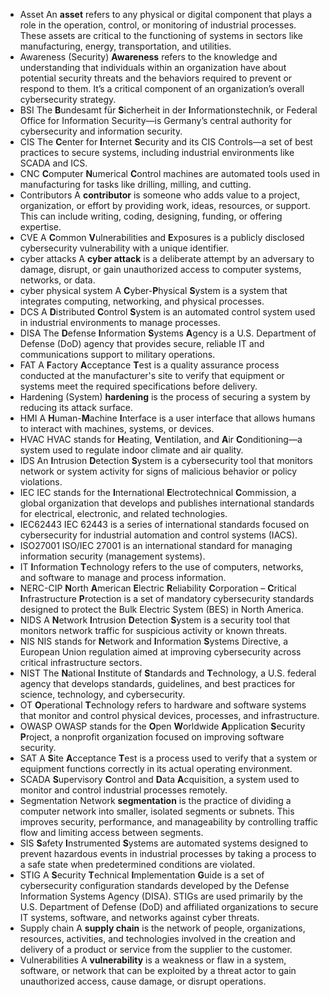 - Asset
An **asset** refers to any physical or digital component that plays a role in the operation, control, or monitoring of industrial processes. These assets are critical to the functioning of systems in sectors like manufacturing, energy, transportation, and utilities.
- Awareness
(Security) **Awareness** refers to the knowledge and understanding that individuals within an organization have about potential security threats and the behaviors required to prevent or respond to them. It’s a critical component of an organization’s overall cybersecurity strategy.
- BSI
The **B**undesamt für **S**icherheit in der **I**nformationstechnik, or Federal Office for Information Security—is Germany’s central authority for cybersecurity and information security.
- CIS
The **C**enter for **I**nternet **S**ecurity and its CIS Controls—a set of best practices to secure systems, including industrial environments like SCADA and ICS.
- CNC
 **C**omputer **N**umerical **C**ontrol machines are automated tools used in manufacturing for tasks like drilling, milling, and cutting.
- Contributors
A **contributor** is someone who adds value to a project, organization, or effort by providing work, ideas, resources, or support. This can include writing, coding, designing, funding, or offering expertise.
- CVE
A **C**ommon **V**ulnerabilities and **E**xposures is a publicly disclosed cybersecurity vulnerability with a unique identifier.
- cyber attacks
A **cyber attack** is a deliberate attempt by an adversary to damage, disrupt, or gain unauthorized access to computer systems, networks, or data.
- cyber physical system
A **C**yber-**P**hysical **S**ystem  is a system that integrates computing, networking, and physical processes.
- DCS
A **D**istributed **C**ontrol **S**ystem is an automated control system used in industrial environments to manage processes.
- DISA
The **D**efense **I**nformation **S**ystems **A**gency is a U.S. Department of Defense (DoD) agency that provides secure, reliable IT and communications support to military operations.
- FAT
A **F**actory **A**cceptance **T**est is a quality assurance process conducted at the manufacturer's site to verify that equipment or systems meet the required specifications before delivery.
- Hardening
(System) **hardening** is the process of securing a system by reducing its attack surface.
- HMI
A **H**uman-**M**achine **I**nterface is a user interface that allows humans to interact with machines, systems, or devices.
- HVAC
HVAC stands for **H**eating, **V**entilation, and **A**ir **C**onditioning—a system used to regulate indoor climate and air quality.
- IDS
An **I**ntrusion **D**etection **S**ystem is a cybersecurity tool that monitors network or system activity for signs of malicious behavior or policy violations.
- IEC
IEC stands for the **I**nternational **E**lectrotechnical **C**ommission, a global organization that develops and publishes international standards for electrical, electronic, and related technologies.
- IEC62443
IEC 62443 is a series of international standards focused on cybersecurity for industrial automation and control systems (IACS).
- ISO27001
ISO/IEC 27001 is an international standard for managing information security (management systems).
- IT
**I**nformation **T**echnology refers to the use of computers, networks, and software to manage and process information.
- NERC-CIP
**N**orth **A**merican **E**lectric **R**eliability **C**orporation – **C**ritical **I**nfrastructure **P**rotection is a set of mandatory cybersecurity standards designed to protect the Bulk Electric System (BES) in North America.
- NIDS
A **N**etwork **I**ntrusion **D**etection **S**ystem is a security tool that monitors network traffic for suspicious activity or known threats.
- NIS
NIS stands for **N**etwork and **I**nformation **S**ystems Directive, a European Union regulation aimed at improving cybersecurity across critical infrastructure sectors.
- NIST
The **N**ational **I**nstitute of **S**tandards and **T**echnology, a U.S. federal agency that develops standards, guidelines, and best practices for science, technology, and cybersecurity.
- OT
**O**perational **T**echnology refers to hardware and software systems that monitor and control physical devices, processes, and infrastructure.
- OWASP
OWASP stands for the **O**pen **W**orldwide **A**pplication **S**ecurity **P**roject, a nonprofit organization focused on improving software security.
- SAT
A **S**ite **A**cceptance **T**est  is a process used to verify that a system or equipment functions correctly in its actual operating environment.
- SCADA
 **S**upervisory **C**ontrol and **D**ata **A**cquisition, a system used to monitor and control industrial processes remotely.
- Segmentation
Network **segmentation** is the practice of dividing a computer network into smaller, isolated segments or subnets. This improves security, performance, and manageability by controlling traffic flow and limiting access between segments.
- SIS
**S**afety **I**nstrumented **S**ystems are automated systems designed to prevent hazardous events in industrial processes by taking a process to a safe state when predetermined conditions are violated.
- STIG
A **S**ecurity **T**echnical **I**mplementation **G**uide is a set of cybersecurity configuration standards developed by the Defense Information Systems Agency (DISA). STIGs are used primarily by the U.S. Department of Defense (DoD) and affiliated organizations to secure IT systems, software, and networks against cyber threats.
- Supply chain
A **supply chain** is the network of people, organizations, resources, activities, and technologies involved in the creation and delivery of a product or service from the supplier to the customer.
- Vulnerabilities
A **vulnerability** is a weakness or flaw in a system, software, or network that can be exploited by a threat actor to gain unauthorized access, cause damage, or disrupt operations.
